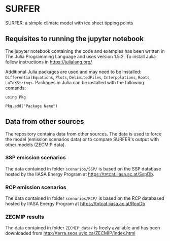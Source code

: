 # SURFER
SURFER: a simple climate model with ice sheet tipping points

## Requisites to running the jupyter notebook

The jupyter notebook containing the code and examples has been written in The Julia Programming Language and uses version 1.5.2. To install Julia follow instructions in https://julialang.org/

Additional Julia packages are used and may need to be installed: `DifferentialEquations`, `Plots`, `DelimitedFiles`, `Interpolations`, `Roots`, `LaTeXStrings`. Packages in Julia can be installed with the following comands:

`using Pkg`

`Pkg.add("Package Name")`

## Data from other sources
The repository contains data from other sources. The data is used to force the model (emission scenarios data) or to compare SURFER's output with other models (ZECMIP data).
### SSP emission scenarios
The data contained in folder `scenarios/SSP/` is based on the SSP database hosted by the IIASA Energy Program at https://tntcat.iiasa.ac.at/SspDb.
### RCP emission scenarios
The data contained in folder `scenarios/RCP/` is based on the RCP databased hosted by IIASA Energy Program at https://tntcat.iiasa.ac.at/RcpDb
### ZECMIP results
The data contained in folder `ZECMIP_data/` is freely available and has been downloaded from http://terra.seos.uvic.ca/ZECMIP/index.html


